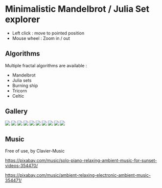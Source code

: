 # Minimalistic Mandelbrot / Julia Set explorer

* Left click : move to pointed position
* Mouse wheel : Zoom in / out

## Algorithms

Multiple fractal algorithms are available :

* Mandelbrot
* Julia sets
* Burning ship
* Tricorn
* Celtic

## Gallery

![](pictures/pic1.png)
![](pictures/pic2.png)
![](pictures/pic3.png)
![](pictures/pic4.png)
![](pictures/pic5.png)
![](pictures/pic6.png)
![](pictures/pic7.png)
![](pictures/pic8.png)
![](pictures/pic9.png)
![](pictures/pic10.png)

## Music

Free of use, by Clavier-Music

https://pixabay.com/music/solo-piano-relaxing-ambient-music-for-sunset-videos-354470/

https://pixabay.com/music/ambient-relaxing-electronic-ambient-music-354471/